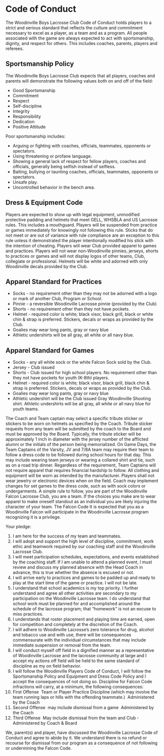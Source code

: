 # Code of Conduct

The Woodinville Boys Lacrosse Club Code of Conduct holds players to a strict and serious standard that reflects the culture and commitment necessary to excel as a player, as a team and as a program. All people associated with the game are always expected to act with sportsmanship, dignity, and respect for others. This includes coaches, parents, players and referees. 

## Sportsmanship Policy 

The Woodinville Boys Lacrosse Club expects that all players, coaches and parents will demonstrate the following values both on and off of the field:

- Good Sportsmanship
- Commitment
- Respect
- Self-discipline
- Integrity
- Responsibility
- Dedication
- Positive Attitude

Poor sportsmanship includes:

- Arguing or fighting with coaches, officials, teammates, opponents or spectators.
- Using threatening or profane language.
- Showing a general lack of respect for fellow players, coaches and officials, generally being selfish instead of selfless.
- Baiting, bullying or taunting coaches, officials, teammates, opponents or spectators.
- Unsafe play.
- Uncontrolled behavior in the bench area.

## Dress & Equipment Code 

Players are expected to show up with legal equipment, unmodified protective padding and helmets that meet GELL, WHSBLA and US Lacrosse rules. This includes a mouthguard. Players will be suspended from practice or games immediately for knowingly not following this rule. Sticks that do not meet or are out of variance with rule compliance are an exception to this rule unless it demonstrated the player intentionally modified his stick with the intention of cheating. Players will wear Club provided apparel to games and practices. Players will not wear non-­Woodinville pinnies, jerseys, shorts to practices or games and will not display logos of other teams, Club, collegiate or professional. Helmets will be white and adorned with only Woodinville decals provided by the Club.

## Apparel Standard for Practices

- Socks -­ no requirement other than they may not be adorned with a logo or mark of another Club, Program or School.
- Pinnie -­ a reversible Woodinville Lacrosse pinnie (provided by the Club) 
- Shorts -­ no requirement other than they not have pockets.
- Helmet -­ required color is white; black visor, black grill, black or white chin & strap is preferred. Stickers, decals or wraps as provided by the Club.
- Goalies may wear long pants, gray or navy blue
- Athletic undershirts will be all gray, all white or all navy blue.

## Apparel Standard for Games

- Socks -­ any all­ white sock or the white Falcon Sock sold by the Club.
- Jersey -­ Club issued
- Shorts -­ Club issued for high school players. No requirement other than they not have pockets for youth (K-8th) players. 
- Helmet -­ required color is white; black visor, black grill, black chin & strap is preferred. Stickers, decals or wraps as provided by the Club.
- Goalies may wear long pants, gray or navy blue
- Athletic undershirt will be the Club issued Gray Woodinville Shooting shirt. Athletic undershirts will be all gray, all white or all navy blue for youth teams. 

The Coach and Team captain may select a specific tribute sticker or stickers to be worn on helmets as specified by the Coach. Tribute sticker requests from any team will be submitted by the coach to the Board and must be approved by the Board. Typically, the tribute sticker will be approximately 1 inch in diameter with the jersey number of the afflicted alumni or the initials of the person being memorialized. On Game Days, the Team Captains of the Varsity, JV and 7/8A team may require their team to follow a dress code to be followed during school hours for that day. This may include wearing team jerseys or wearing a collared shirt and tie, such as on a road trip dinner. Regardless of the requirement, Team Captains will not require apparel that requires financial hardship to follow. All clothing and equipment will be worn as intended by the manufacturer. Players shall not wear jewelry or electronic devices when on the field. Coach may implement changes for set games to the dress code, such as with sock colors or undergarments. A simple rule to follow, you are part of the Woodinville Falcon Lacrosse Club, you are a team. If the choices you make are to wear apparel to make oneself standout as an individual you are likely injuring the character of your team. The Falcon Code It is expected that you as a Woodinville Falcon will participate in the Woodinville Lacrosse program recognizing it is a privilege.

Your pledge:
1. I am here for the success of my team and teammates.
2. I will adopt and support the high level of discipline, commitment, work ethic and teamwork required by our coaching staff and the Woodinville Lacrosse Club.
3. I will meet participation schedules, expectations, and events established by the coaching staff. If I am unable to attend a planned event, I must review and discuss my planned absence with the Head Coach in advance, this is true whether the absence is excused or not.
4. I will arrive early to practices and games to be padded up and ready to play at the start time of the game or practice. I will not be late.
5. I understand that school academics is my top priority. I further understand and agree all other activities are secondary to my participation on the Woodinville Lacrosse team. I do understand that school work must be planned for and accomplished around the schedule of the lacrosse program; that “homework” is not an excuse to miss practices.
6. I understands that roster placement and playing time are earned, open for competition and completely at the discretion of the Coach.
7. I will adhere to Woodinville Lacrosse’s zero tolerance for drug, alcohol and tobacco use and with use, there will be consequences commensurate with the individual circumstances that may include immediate suspension or removal from the team.
8. I will conduct myself off field in a dignified manner as a representative of Woodinville Lacrosse and the lacrosse community at large and I accept my actions off field will be held to the same standard of discipline as my on field behavior.
9. I will follow the Woodinville Players Code of Conduct, I will follow the Sportsmanship Policy and Equipment and Dress Code Policy and I accept the consequences of not doing so.
Discipline for Falcon Code infractions will carry, at a minimum, the following consequences:
1. First Offense ­ Team or Player Practice Discipline (which may involve the team running laps or hills with the offending teammate.) ­ Administered by the Coach
2. Second Offense ­ may include dismissal from a game ­ Administered by the Coach
3. Third Offense ­ May include dismissal from the team and Club ­ Administered by Coach & Board

We, parent(s) and player, have discussed the Woodinville Lacrosse Code of Conduct and agree to abide by it. We understand there is no refund or recourse for dismissal from our program as a consequence of not following or undermining the Falcon Code.